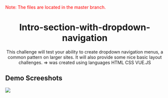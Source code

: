 <p style="color:red;">Note: The files are located in the master branch.</p>

<h1 align="center">Intro-section-with-dropdown-navigation</h1>
<p align="center">This challenge will test your ability to create dropdown navigation menus, a common pattern on larger sites. It will also provide some nice basic layout challenges. => was created using languages HTML CSS VUE.JS</p>

<h2>Demo Screeshots</h2>
<img src="https://github.com/the-artist-web/Intro-section-with-dropdown-navigation/assets/162612001/fa31d7a1-f5f3-4cf9-8625-042e40027044">
